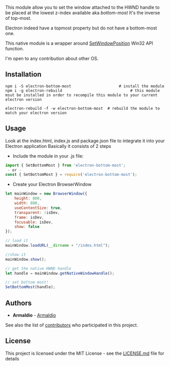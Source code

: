 This module allow you to set the window attached to the HWND handle to be placed at the lowest z-index available aka *bottom-most*
It's the inverse of top-most.

Electron indeed have a topmost property but do not have a bottom-most one.

This native module is a wrapper around [SetWindowPosition](https://msdn.microsoft.com/en-us/library/windows/desktop/ms633545(v=vs.85).aspx) Win32 API function.

I'm open to any contribution about other OS.

## Installation

```shell
npm i -S electron-bottom-most                     # install the module
npm i -g electron-rebuild                              # this module msut be installed in order to recompile this module to your current electron version

electron-rebuild -f -w electron-bottom-most  # rebuild the module to match your electron version
```

## Usage
Look at the index.html, index.js and package.json file to integrate it into your Electron application
Basically it consists of 2 steps

* Include the module in your .js file:
```js
import { SetBottomMost } from 'electron-bottom-most';
 - or -
const { SetBottomMost } = require('electron-bottom-most');
```
* Create your Electron BrowserWindow
```js
let mainWindow = new BrowserWindow({
    height: 800,
    width: 800,
    useContentSize: true,
    transparent: !isDev,
    frame: isDev,
    focusable: isDev,
    show: false
});

// load it
mainWindow.loadURL(__dirname + "/index.html");

//show it
mainWindow.show();

// get the native HWND handle
let handle = mainWindow.getNativeWindowHandle();

// set bottom most!
SetBottomMost(handle);

```


## Authors

* **Armaldio** - [Armaldio](https://github.com/armaldio)

See also the list of [contributors](https://github.com/armaldio/electron-bottom-most/contributors) who participated in this project.

## License

This project is licensed under the MIT License - see the [LICENSE.md](LICENSE.md) file for details